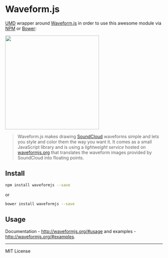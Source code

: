 # Waveform.js

[UMD](https://github.com/umdjs/umd) wrapper around [Waveform.js](http://waveform.js) in order to use this awesome module via [NPM](https://www.npmjs.com/) or [Bower](http://bower.io/):

<img src="http://waveformjs.org/images/waveformjs.png" width="300">

> Waveform.js makes drawing [SoundCloud](http://soundcloud.com) waveforms simple and lets you style and color them the way you want it. It comes as a small JavaScript library and is using a _lightweight service_ hosted on [waveformjs.org](http://waveformjs.org) that translates the waveform images provided by SoundCloud into floating points.

## Install

```bash
npm install waveformjs --save
```

or

```bash
bower install waveformjs --save
```

## Usage

Documentation - http://waveformjs.org/#usage and examples - http://waveformjs.org/#examples.

---
MIT License


